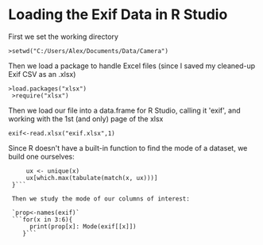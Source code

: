 # Loading the Exif Data in R Studio

First we set the working directory

`>setwd("C:/Users/Alex/Documents/Data/Camera")`

Then we load a package to handle Excel files (since I saved my cleaned-up Exif CSV as an .xlsx)

`>load.packages("xlsx") ` <br />
 ` >require("xlsx")`

Then we load our file into a data.frame for R Studio, calling it 'exif', and working with the 1st (and only) page of the xlsx

`exif<-read.xlsx("exif.xlsx",1)`

Since R doesn't have a built-in function to find the mode of a dataset, we build one ourselves:

```Mode <- function(x) {
     ux <- unique(x)
     ux[which.max(tabulate(match(x, ux)))]
 }```
 
 Then we study the mode of our columns of interest:
 
 `prop<-names(exif)`
 ```for(x in 3:6){
      print(prop[x]: Mode(exif[[x]])
    }```
   



